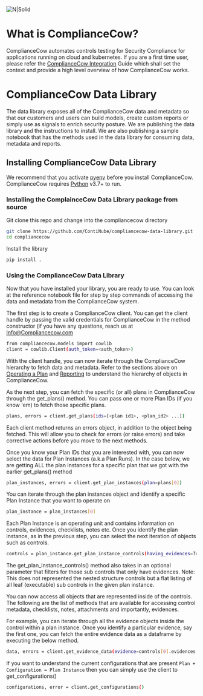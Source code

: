 ![N|Solid](https://partner.compliancecow.live/assets/images/cow/cowlogo2.png)

# What is ComplianceCow?

ComplianceCow automates controls testing for Security Compliance for applications running on cloud and kubernetes. If you are a first time user, please refer the [ComplianceCow Integration](https://partner.compliancecow.live/ui/documentation) Guide which shall set the context and provide a high level overview of how ComplianceCow works.

# ComplianceCow Data Library

 The data library exposes all of the ComplianceCow data and metadata so that our customers and users can build models, create custom reports or simply use as signals to enrich security posture. We are publishing the data library and the instructions to install. We are also publishing a sample notebook that has the methods used in the data library for consuming data, metadata and reports.

## Installing ComplianceCow Data Library

We recommend that you activate [pyenv](https://github.com/pyenv/pyenv) before you install ComplianceCow. ComplianceCow requires [Python](https://www.python.org/) v3.7+ to run.

### Installing the ComplainceCow Data Library package from source

Git clone this repo and change into the compliancecow directory

```sh
git clone https://github.com/ContiNube/compliancecow-data-library.git
cd compliancecow
```

Install the library

```sh
pip install .
```

### Using the ComplianceCow Data Library

Now that you have installed your library, you are ready to use. You can look at the reference notebook file for step by step commands of accessing the data and metadata from the ComplianceCow system.

The first step is to create a ComplianceCow client. You can get the client handle by passing the valid credentials for ComplianceCow in the method constructor (if you have any questions, reach us at [Info@Compliancecow.com](mailto:info@compliancecow.com)

```sh
from compliancecow.models import cowlib
client = cowlib.Client(auth_token=<auth_token>)
```

With the client handle, you can now iterate through the ComplianceCow hierarchy to fetch data and metadata. Refer to the sections above on [Operating a Plan]() and [Reporting]() to understand the hierarchy of objects in ComplianceCow.

As the next step, you can fetch the specific (or all) plans in ComplianceCow through the get_plans() method. You can pass one or more Plan IDs (if you know 'em) to fetch those specific plans.

```sh
plans, errors = client.get_plans(ids=[<plan id1>, <plan_id2> ...])
```

Each client method returns an errors object, in addition to the object being fetched. This will allow you to check for errors (or raise errors) and take corrective actions before you move to the next methods.

Once you know your Plan IDs that you are interested with, you can now select the data for Plan Instances (a.k.a Plan Runs). In the case below, we are getting ALL the plan instances for a specific plan that we got with the earlier get_plans() method

```sh
plan_instances, errors = client.get_plan_instances(plan=plans[0])
```

You can iterate through the plan instances object and identify a specific Plan Instance that you want to operate on

```sh
plan_instance = plan_instances[0]
```

Each Plan Instance is an operating unit and contains information on controls, evidences, checklists, notes etc. Once you identify the plan instance, as in the previous step, you can select the next iteration of objects such as controls.

```sh
controls = plan_instance.get_plan_instance_controls(having_evidences=True)
```

The get_plan_instance_controls() method also takes in an optional parameter that filters for those sub controls that only have evidences.
Note: This does not represented the nested structure controls but a flat listing of all leaf (executable) sub controls in the given plan instance.

You can now access all objects that are represented inside of the controls. The following are the list of methods that are available for accessing control metadata, checklists, notes, attachments and importantly, evidences.

For example, you can iterate through all the evidence objects inside the control within a plan instance. Once you identify a particular evidence, say the first one, you can fetch the entire evidence data as a dataframe by executing the below method.

```sh
data, errors = client.get_evidence_data(evidence=controls[0].evidences[0])
```

If you want to understand the current configurations that are present ```Plan + Configuration = Plan Instance``` then you can simply use the client to get_configurations()

```sh
configurations, error = client.get_configurations() 
```

